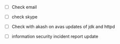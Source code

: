 - [ ] Check email
- [ ] check skype 


- [ ] Check with akash on avas updates of jdk and httpd
- [ ] information security incident report update